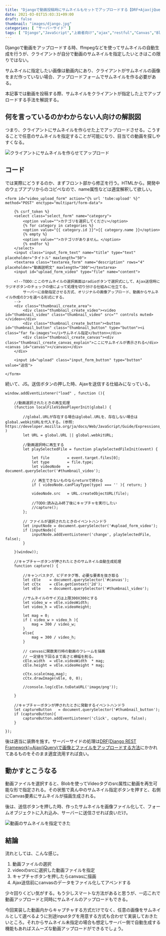 ```yaml
---
title: "Djangoで動画投稿時にサムネイルもセットでアップロードする【DRF+Ajax(jQuery)】"
date: 2021-03-01T15:03:31+09:00
draft: false
thumbnail: "images/django.jpg"
categories: [ "サーバーサイド" ]
tags: [ "Django","JavaScript","上級者向け","ajax","restful","Canvas","Blob" ]
---
```


Djangoで動画をアップロードする時、ffmpegなどを使ってサムネイルの自動生成を行うが、クライアントが自分で動画のサムネイルを指定したいときはこの限りではない。

サムネイルに指定したい画像は動画内にあり、クライアントがサムネイルの画像をまだ作っていない場合、アップロードフォームでサムネイルを作る必要がある。

本記事では動画を投稿する際、サムネイルをクライアントが指定した上でアップロードする手法を解説する。


## 何を言っているのかわからない人向けの解説図

つまり、クライアントにサムネイルを作らせた上でアップロードさせる。こうすることで任意のサムネイルを指定することが可能になり、目当ての動画を探しやすくなる。

<div class="img-center"><img src="/images/Screenshot from 2021-03-01 15-23-27.png" alt="クライアントにサムネイルを作らせてアップロード"></div>


## コード

では実際にどうするのか、まずフロント部から修正を行う。HTMLから。開発中のウェブアプリからのコピペなので、name属性などは適宜解釈して欲しい。

    <form id="video_upload_form" action="{% url 'tube:upload' %}" method="POST" enctype="multipart/form-data">
    
        {% csrf_token %}
        <select class="select_form" name="category">
            <option value="">カテゴリを選択してください</option>
            {% for category in categories %}
            <option value="{{ category.id }}">{{ category.name }}</option>
            {% empty %}
            <option value="">カテゴリがありません。</option>
            {% endfor %}
        </select>
        <input class="input_form_text" name="title" type="text" placeholder="タイトル" maxlength="50">
        <textarea class="textarea_form" name="description" rows="4" placeholder="動画説明文" maxlength="300"></textarea>
        <input id="upload_form_video" type="file" name="content">
    
        <!--TODO:ここのサムネイルの選択画面はradioボタンで選択式にして、Ajax送信時にラジオボタンのチェックの値によって処理を切り分ける仕組みに仕立てる。
            サーバーに自動指定させる方式、オリジナルの画像アップロード、動画からサムネイル作成の3つを選べる形式にする。
        -->
        <div class="thumbnail_create_area">
            <div class="thumbnail_create_video"><video id="thumbnail_video" class="thumbnail_video" src="" controls muted></video></div>
            <div class="thumbnail_create_button"><button id="thumbnail_button" class="thumbnail_button" type="button"><i class="far fa-images"></i>サムネイル指定</button></div>
            <div class="thumbnail_create_canvas"><div class="thumbnail_create_canvas_explain">ここにサムネイルが表示される</div><canvas id="canvas"></canvas></div>
        </div>
    
        <input id="upload" class="input_form_button" type="button" value="送信">
    
    </form>

続いて、JS。送信ボタンの押した時、Ajaxを送信する仕組みになっている。

    window.addEventListener("load" , function (){
    
        //動画選択されたときの再生処理
        (function localFileVideoPlayerInit(global) {
    
            //global.URLが存在する場合はglobal.URLを、存在しない場合はglobal.webkitURLを代入する。(参照: https://developer.mozilla.org/ja/docs/Web/JavaScript/Guide/Expressions_and_Operators#logical_operators )
            let URL = global.URL || global.webkitURL;
    
            //動画選択時に再生する
            let playSelectedFile = function playSelectedFileInit(event) {
    
                let file        = event.target.files[0];
                let type        = file.type;
                let videoNode   = document.querySelector('#thumbnail_video');
    
                // 再生できないものならreturnで終わる
                if ( videoNode.canPlayType(type) === '' ){ return; }
    
                videoNode.src   = URL.createObjectURL(file);
    
                //TODO:読み込み終了後にキャプチャを実行したい
                //capture();
            };
    
            // ファイルが選択されたときのイベントハンドラ
            let inputNode = document.querySelector('#upload_form_video');
            if (inputNode){
                inputNode.addEventListener('change', playSelectedFile, false);
            }
    
        }(window));
    
        //キャプチャーボタンが押されたときのサムネイル自動生成処理
        function capture() {
    
            //キャンバスタグ、ビデオタグ等、必要な要素を抜き取る
            let cEle    = document.querySelector('#canvas');
            let cCtx    = cEle.getContext('2d');
            let vEle    = document.querySelector('#thumbnail_video');
    
            //サムネイルのサイズは上限300X300とする
            let video_w = vEle.videoWidth;
            let video_h = vEle.videoHeight;
    
            let mag = 0;
            if ( video_w > video_h ){
                mag = 300 / video_w;
            }
            else{
                mag = 300 / video_h;
            }
    
            // canvasに関数実行時の動画のフレームを描画
            // 一定値を下回るまで高さと横幅を削る。
            cEle.width  = vEle.videoWidth  * mag;
            cEle.height = vEle.videoHeight * mag;       
    
            cCtx.scale(mag,mag);
            cCtx.drawImage(vEle, 0, 0);
    
            //console.log(cEle.toDataURL('image/png'));
    
        }
    
        //キャプチャーボタンが押されたときに発動するイベントハンドラ
        let captureButton   = document.querySelector('#thumbnail_button');
        if (captureButton){
            captureButton.addEventListener('click', capture, false);
        }
    
    });

後は適当に装飾を施す。サーバーサイドの処理は[DRF(Django REST Framework)+Ajax(jQuery)で画像とファイルをアップロードする方法](/post/drf-ajax-fileupload/)にかかれてあるものをそのまま適宜流用すれば良い。

## 動かすとこうなる

動画ファイルを選択すると、Blobを使ってVideoタグのsrc属性に動画を再生可能な形で指定される。その状態で真ん中のサムネイル指定ボタンを押すと、右側にCanvas要素にサムネイルが描画生成される。

後は、送信ボタンを押した時、作ったサムネイルを画像ファイル化して、フォームオブジェクトに入れ込み、サーバーに送信させれば良いだけ。

<div class="img-center"><img src="/images/Screenshot from 2021-03-17 08-22-19.png" alt="動画のサムネイルを指定できた"></div>


## 結論

流れとしては、こんな感じ。

1. 動画ファイルの選択
1. videoのsrcに選択した動画ファイルを指定
1. キャプチャボタンを押したらcanvasに描画
1. Ajax送信前にcanvasのデータをファイル化してアペンドする

少々回りくどい気がする。もう少しスマートな方法があると思うが、一応これで動画アップロードと同時にサムネイルのアップロードもできる。

今回実装した動画内からキャプチャする方式だけでなく、任意の画像をサムネイルとして選べるように別途inputタグを用意する方式も合わせて実装しておきたいところ。それからサムネイル未指定の場合も想定しサーバー側で自動生成する機能もあればスムーズな動画アップロードができるでしょう。

